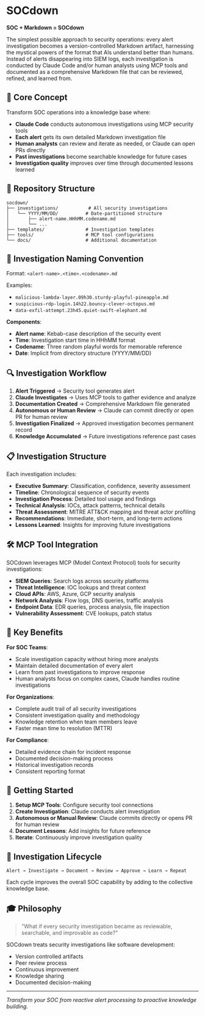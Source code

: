 # SOCdown

**SOC + Markdown = SOCdown**

The simplest possible approach to security operations: every alert investigation
becomes a version-controlled Markdown artifact, harnessing the mystical powers
of the format that AIs understand better than humans. Instead of alerts
disappearing into SIEM logs, each investigation is conducted by Claude Code
and/or human analysts using MCP tools and documented as a comprehensive 
Markdown file that can be reviewed, refined, and learned from.

## 🎯 Core Concept

Transform SOC operations into a knowledge base where:
- **Claude Code** conducts autonomous investigations using MCP security tools
- **Each alert** gets its own detailed Markdown investigation file  
- **Human analysts** can review and iterate as needed, or Claude can open PRs directly
- **Past investigations** become searchable knowledge for future cases
- **Investigation quality** improves over time through documented lessons learned

## 📁 Repository Structure

```
socdown/
├── investigations/           # All security investigations
│   └── YYYY/MM/DD/          # Date-partitioned structure
│       ├── alert-name.HHhMM.codename.md
│       └── ...
├── templates/               # Investigation templates
├── tools/                   # MCP tool configurations
└── docs/                    # Additional documentation
```

## 📝 Investigation Naming Convention

Format: `<alert-name>.<time>.<codename>.md`

Examples:
- `malicious-lambda-layer.09h30.sturdy-playful-pineapple.md`
- `suspicious-rdp-login.14h22.bouncy-clever-octopus.md` 
- `data-exfil-attempt.23h45.quiet-swift-elephant.md`

**Components**:
- **Alert name**: Kebab-case description of the security event
- **Time**: Investigation start time in HHhMM format
- **Codename**: Three random playful words for memorable reference
- **Date**: Implicit from directory structure (YYYY/MM/DD)

## 🔍 Investigation Workflow

1. **Alert Triggered** → Security tool generates alert
2. **Claude Investigates** → Uses MCP tools to gather evidence and analyze
3. **Documentation Created** → Comprehensive Markdown file generated
4. **Autonomous or Human Review** → Claude can commit directly or open PR for human review
5. **Investigation Finalized** → Approved investigation becomes permanent record
6. **Knowledge Accumulated** → Future investigations reference past cases

## 📋 Investigation Structure

Each investigation includes:

- **Executive Summary**: Classification, confidence, severity assessment
- **Timeline**: Chronological sequence of security events
- **Investigation Process**: Detailed tool usage and findings
- **Technical Analysis**: IOCs, attack patterns, technical details  
- **Threat Assessment**: MITRE ATT&CK mapping and threat actor profiling
- **Recommendations**: Immediate, short-term, and long-term actions
- **Lessons Learned**: Insights for improving future investigations

## 🛠 MCP Tool Integration

SOCdown leverages MCP (Model Context Protocol) tools for security investigations:

- **SIEM Queries**: Search logs across security platforms
- **Threat Intelligence**: IOC lookups and threat context
- **Cloud APIs**: AWS, Azure, GCP security analysis
- **Network Analysis**: Flow logs, DNS queries, traffic analysis
- **Endpoint Data**: EDR queries, process analysis, file inspection
- **Vulnerability Assessment**: CVE lookups, patch status

## 🎯 Key Benefits

**For SOC Teams**:
- Scale investigation capacity without hiring more analysts
- Maintain detailed documentation of every alert
- Learn from past investigations to improve response
- Human analysts focus on complex cases, Claude handles routine investigations

**For Organizations**:
- Complete audit trail of all security investigations  
- Consistent investigation quality and methodology
- Knowledge retention when team members leave
- Faster mean time to resolution (MTTR)

**For Compliance**:
- Detailed evidence chain for incident response
- Documented decision-making process
- Historical investigation records
- Consistent reporting format

## 🚀 Getting Started

1. **Setup MCP Tools**: Configure security tool connections
2. **Create Investigation**: Claude conducts alert investigation
3. **Autonomous or Manual Review**: Claude commits directly or opens PR for human review
4. **Document Lessons**: Add insights for future reference
5. **Iterate**: Continuously improve investigation quality

## 🔄 Investigation Lifecycle

```
Alert → Investigate → Document → Review → Approve → Learn → Repeat
```

Each cycle improves the overall SOC capability by adding to the collective knowledge base.

## 🎓 Philosophy

> "What if every security investigation became as reviewable, searchable, and improvable as code?"

SOCdown treats security investigations like software development:
- Version controlled artifacts
- Peer review process  
- Continuous improvement
- Knowledge sharing
- Documented decision-making

---

*Transform your SOC from reactive alert processing to proactive knowledge building.*
